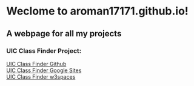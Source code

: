 # Weclome to aroman17171.github.io!
## A webpage for all my projects

### UIC Class Finder Project:
[UIC Class Finder Github](/uic-class-finder.html) \
[UIC Class Finder Google Sites](sites.google.com/view/uic-class-finder) \
[UIC Class Finder w3spaces](https://aroman17171.w3spaces.com/uic-class-finder.html)

